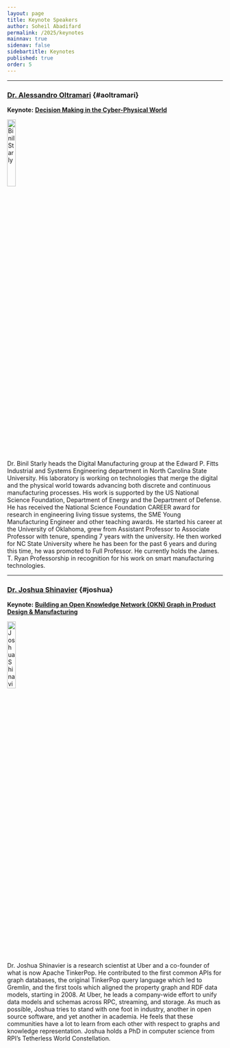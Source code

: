 ```yaml
---
layout: page
title: Keynote Speakers
author: Soheil Abadifard
permalink: /2025/keynotes
mainnav: true
sidenav: false
sidebartitle: Keynotes
published: true
order: 5
---
```


----------------------------------------------------------------

### [**Dr. Alessandro Oltramari**](https://us2ts.org/2025/keynote-alessandro-oltramari) {#aoltramari}

**Keynote:** [**Decision Making in the Cyber-Physical World**](https://us2ts.org/2020/keynote-binil-starly)

[<img src="https://us2ts.org/2020/images/binil-starly.png" alt="Binil Starly" width="20%">](https://us2ts.org/2020/keynote-binil-starly)

Dr. Binil Starly heads the Digital Manufacturing group at the Edward P. Fitts Industrial and Systems Engineering department in North Carolina State University. His laboratory is working on technologies that merge the digital and the physical world towards advancing both discrete and continuous manufacturing processes. His work is supported by the US National Science Foundation, Department of Energy and the Department of Defense. He has received the National Science Foundation CAREER award for research in engineering living tissue systems, the SME Young Manufacturing Engineer and other teaching awards. He started his career at the University of Oklahoma, grew from Assistant Professor to Associate Professor with tenure, spending 7 years with the university. He then worked for NC State University where he has been for the past 6 years and during this time, he was promoted to Full Professor. He currently holds the James. T. Ryan Professorship in recognition for his work on smart manufacturing technologies.

----------------------------------------------------------------

### [**Dr. Joshua Shinavier**](https://us2ts.org/2020/keynote-joshua-shinavier) {#joshua}

**Keynote:** [**Building an Open Knowledge Network (OKN) Graph in Product Design & Manufacturing**](https://us2ts.org/2020/keynote-joshua-shinavier)

[<img src="https://us2ts.org/2020/images/joshua-shinavier.png" alt="Joshua Shinavier" width="20%">](https://us2ts.org/2020/keynote-joshua-shinavier)

Dr. Joshua Shinavier is a research scientist at Uber and a co-founder of what is now Apache TinkerPop. He contributed to the first common APIs for graph databases, the original TinkerPop query language which led to Gremlin, and the first tools which aligned the property graph and RDF data models, starting in 2008. At Uber, he leads a company-wide effort to unify data models and schemas across RPC, streaming, and storage. As much as possible, Joshua tries to stand with one foot in industry, another in open source software, and yet another in academia. He feels that these communities have a lot to learn from each other with respect to graphs and knowledge representation. Joshua holds a PhD in computer science from RPI’s Tetherless World Constellation.
